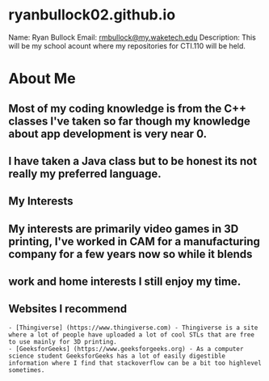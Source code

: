 # ryanbullock02.github.io

Name: Ryan Bullock
Email: rmbullock@my.waketech.edu
Description: This will be my school acount where my repositories for CTI.110 will be held.

# About Me
## Most of my coding knowledge is from the C++ classes I've taken so far though my knowledge about app development is very near 0. 
## I have taken a Java class but to be honest its not really my preferred language.

## My Interests
## My interests are primarily video games in 3D printing, I've worked in CAM for a manufacturing company for a few years now so while it blends
## work and home interests I still enjoy my time.

## Websites I recommend
	- [Thingiverse] (https://www.thingiverse.com) - Thingiverse is a site where a lot of people have uploaded a lot of cool STLs that are free to use mainly for 3D printing.
	- [GeeksforGeeks] (https://www.geeksforgeeks.org) - As a computer science student GeeksforGeeks has a lot of easily digestible information where I find that stackoverflow can be a bit too highlevel sometimes.